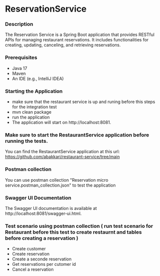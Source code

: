# ReservationService

### Description
The Reservation Service is a Spring Boot application that provides RESTful APIs for managing restaurant reservations. It includes functionalities for creating, updating, canceling, and retrieving reservations.

### Prerequisites
- Java 17
- Maven
- An IDE (e.g., IntelliJ IDEA)

### Starting the Application
- make sure that the restaurant service is up and runing before this steps for the integration test
- mvn clean package
- run the application
- The application will start on http://localhost:8081.

### Make sure to start the RestaurantService application before running the tests.
You can find the RestaurantService application at this url: https://github.com/abakkari/restaurant-service/tree/main

### Postman collection
You can use postman collection "Reservation micro service.postman_collection.json" to test the application

### Swagger UI Documentation
The Swagger UI documentation is available at http://localhost:8081/swagger-ui.html.

### Test scenario using postman collection ( run test scenario for Restaurant before this test to create restaurnt and tables before creating a reservation )
- Create customer
- Create reservation
- Create a seconde reservation
- Get reservations per cutomer id
- Cancel a reservation
